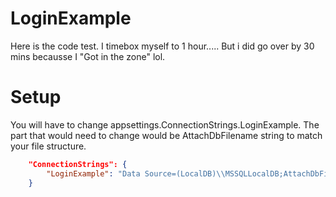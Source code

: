 # LoginExample
<p>
Here is the code test. I timebox myself to 1 hour..... But i did go over by 30 mins becausse I "Got in the zone" lol.
</p>


# Setup
<p>
	You will have to change appsettings.ConnectionStrings.LoginExample. The part that would need to change would be AttachDbFilename string to match your file structure.
	
</p>

```json
	"ConnectionStrings": {
		"LoginExample": "Data Source=(LocalDB)\\MSSQLLocalDB;AttachDbFilename=G:\\git\\LoginExample\\LoginExample.Ui\\LoginExample.mdf;Integrated Security=True"
	} 
```

